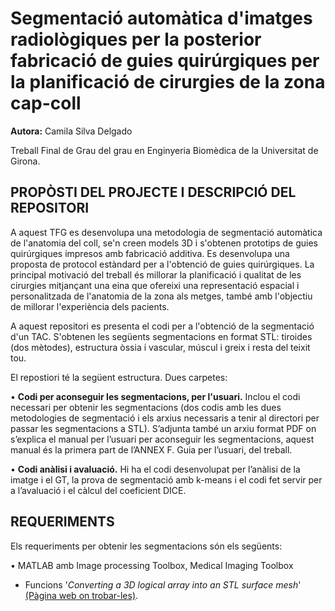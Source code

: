# Segmentació automàtica d'imatges radiològiques per la posterior fabricació de guies quirúrgiques per la planificació de cirurgies de la zona cap-coll

**Autora:** Camila Silva Delgado

Treball Final de Grau del grau en Enginyeria Biomèdica de la Universitat de Girona.


## PROPÒSTI DEL PROJECTE I DESCRIPCIÓ DEL REPOSITORI
A aquest TFG es desenvolupa una metodologia de segmentació automàtica de l'anatomia del coll, se'n creen models 3D i s'obtenen prototips de guies quirúrgiques impresos amb fabricació additiva. Es desenvolupa una proposta de protocol estàndard per a l'obtenció de guies quirúrgiques. La principal motivació del treball és millorar la planificació i qualitat de les cirurgies mitjançant una eina que ofereixi una representació espacial i personalitzada de l'anatomia de la zona als metges, també amb l'objectiu de millorar l'experiència dels pacients.

A aquest repositori es presenta el codi per a l'obtenció de la segmentació d'un TAC. S'obtenen les següents segmentacions en format STL: tiroides (dos mètodes), estructura òssia i vascular, múscul i greix i resta del teixit tou.

El repostiori té la següent estructura. Dues carpetes:

•	**Codi per aconseguir les segmentacions, per l'usuari.** Inclou el codi necessari per obtenir les segmentacions (dos codis amb les dues metodologies de segmentació i els arxius necessaris a tenir al directori per passar les segmentacions a STL). S’adjunta també un arxiu format PDF on s’explica el manual per l’usuari per aconseguir les segmentacions, aquest manual és la primera part de l’ANNEX F. Guia per l’usuari, del treball.


•	**Codi anàlisi i avaluació.** Hi ha el codi desenvolupat per l’anàlisi de la imatge i el GT, la prova de segmentació amb k-means i el codi fet servir per a l’avaluació i el càlcul del coeficient DICE. 


## REQUERIMENTS 

Els requeriments per obtenir les segmentacions són els següents:


•	MATLAB amb Image processing Toolbox, Medical Imaging Toolbox

- Funcions '*Converting a 3D logical array into an STL surface mesh*' [(Pàgina web on trobar-les)]([https://es.mathworks.com/matlabcentral/fileexchange/27733-converting-a-3d-logical-array-into-an-stl-surface-mesh]).


</p>
